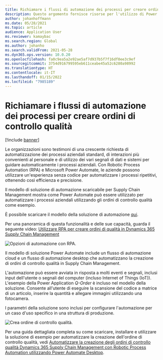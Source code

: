 ```yaml
---
title: Richiamare i flussi di automazione dei processi per creare ordini di controllo qualità
description: Questo argomento fornisce risorse per l'utilizzo di Power Automate per automatizzare i processi aziendali, utilizzando l'esempio degli ordini di controllo qualità.
author: johanhoffmann
ms.date: 05/28/2021
ms.topic: article
audience: Application User
ms.reviewer: kamaybac
ms.search.region: Global
ms.author: johanho
ms.search.validFrom: 2021-05-28
ms.dyn365.ops.version: 10.0.20
ms.openlocfilehash: fa0c9ea5a2e92ae5af7d937b5f7f16df0ee3c9ef
ms.sourcegitcommit: 3754d916799595eb611ceabe45a52c6280a98992
ms.translationtype: HT
ms.contentlocale: it-IT
ms.lasthandoff: 01/15/2022
ms.locfileid: "7985189"
---
```

# <a name="invoke-process-automation-flows-to-create-quality-orders"></a>Richiamare i flussi di automazione dei processi per creare ordini di controllo qualità

[!include [banner](../includes/banner.md)]

Le organizzazioni sono testimoni di una crescente richiesta di automatizzazione dei processi aziendali standard, di interazioni più convenienti al personale e di utilizzo dei vari segnali di dati e sistemi per guidare automaticamente i processi aziendali. Con Robotic Process Automation (RPA) e Microsoft Power Automate, le aziende possono utilizzare un'esperienza senza codice per automatizzare i processi ripetitivi, ottenendo così efficienza e precisione.

Il modello di soluzione di automazione scaricabile per Supply Chain Management mostra come Power Automate può essere utilizzato per automatizzare i processi aziendali utilizzando gli ordini di controllo qualità come esempio.

È possibile scaricare il modello della soluzione di automazione [qui](https://aka.ms/D365SCMQualityOrderRPASolution).

Per una panoramica di questa funzionalità e delle sue capacità, guarda il seguente video: [Utilizzare RPA per creare ordini di qualità in Dynamics 365 Supply Chain Management](https://www.youtube.com/watch?v=LFbzJ6-H89w)

![Opzioni di automazione con RPA.](media/rpa-automation-options.png "Opzioni di automazione con RPA")

Il modello di soluzione Power Automate include un flusso di automazione cloud e un flusso di automazione desktop che automatizzano la creazione di ordini di controllo qualità in Supply Chain Management.

L'automazione può essere avviata in risposta a molti eventi e segnali, inclusi input dell'utente o segnali del computer (incluso Internet of Things (IoT)). L'esempio della Power Application *Q-Order* è incluso nel modello della soluzione. Consente all'utente di eseguire la scansione del codice a matrice di un articolo, inserire la quantità e allegare immagini utilizzando una fotocamera.

I parametri della soluzione sono inclusi per configurare l'automazione per un caso d'uso specifico in una struttura di produzione.

![Crea ordine di controllo qualità.](media/rpa-create-quality-roder.png "Crea ordine di controllo qualità")

Per una guida dettagliata completa su come scaricare, installare e utilizzare la soluzione di esempio per automatizzare la creazione dell'ordine di controllo qualità, vedi [Automatizzare la creazione degli ordini di controllo qualità Dynamics 365 Supply Chain Management con Robotic Process Automation utilizzando Power Automate Desktop](/power-automate/desktop-flows/dynamics365-scm-rpa).

